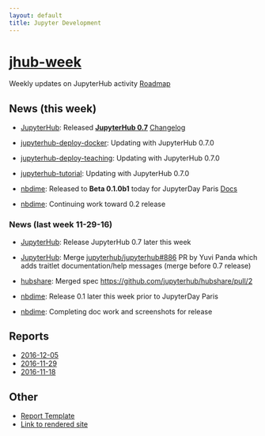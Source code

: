```yaml
---
layout: default
title: Jupyter Development
---
```

# [jhub-week](https://github.com/willingc/jhub-week)

Weekly updates on JupyterHub activity [Roadmap](https://github.com/jupyter/roadmap/blob/master/jupyterhub.md)

## News (this week)

- [JupyterHub][]: Released [**JupyterHub 0.7**](https://github.com/jupyterhub/jupyterhub/releases/tag/0.7.0) [Changelog](https://jupyterhub.readthedocs.io/en/latest/changelog.html#)
- [jupyterhub-deploy-docker][]: Updating with JupyterHub 0.7.0
- [jupyterhub-deploy-teaching][]: Updating with JupyterHub 0.7.0
- [jupyterhub-tutorial][]: Updating with JupyterHub 0.7.0

- [nbdime][]: Released to **Beta 0.1.0b1** today for JupyterDay Paris [Docs](http://nbdime.readthedocs.io/en/latest/)
- [nbdime][]: Continuing work toward 0.2 release

### News (last week 11-29-16)

- [JupyterHub][]: Release JupyterHub 0.7 later this week
- [JupyterHub][]: Merge [jupyterhub/jupyterhub#886](https://github.com/jupyterhub/jupyterhub/pull/886)
  PR by Yuvi Panda which adds traitlet documentation/help messages (merge before 0.7 release)
- [hubshare][]: Merged spec https://github.com/jupyterhub/hubshare/pull/2

- [nbdime][]: Release 0.1 later this week prior to JupyterDay Paris
- [nbdime][]: Completing doc work and screenshots for release

## Reports

- [2016-12-05](https://github.com/willingc/jhub-week/blob/master/2016-12-05-jhub.md)
- [2016-11-29](https://github.com/willingc/jhub-week/blob/master/2016-11-29-jhub.md)
- [2016-11-18](https://github.com/willingc/jhub-week/blob/master/2016-11-18-jhub.md)

## Other

- [Report Template](https://github.com/willingc/jhub-week/blob/master/template-jhub.md)
- [Link to rendered site](https://willingc.github.io/jhub-week/index.html)

[JupyterHub]: https://github.com/jupyterhub/jupyterhub
[jupyterhub-deploy-docker]: https://github.com/jupyterhub/jupyterhub-deploy-docker
[jupyterhub-deploy-teaching]: https://github.com/jupyterhub/jupyterhub-deploy-teaching
[jupyterhub-tutorial]: https://github.com/jupyterhub/jupyterhub-tutorial
[nbdime]: https://github.com/jupyter/nbdime
[hubshare]: https://github.com/jupyterhub/hubshare
